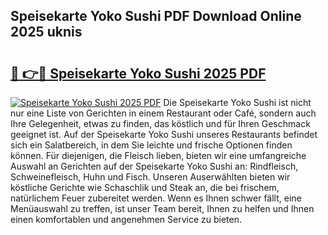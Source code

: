 ## Speisekarte Yoko Sushi PDF Download Online 2025 uknis

# <h2><a href="http://gc8plg.nevu.top/?p=Speisekarte+Yoko+Sushi">🔗 👉🔴 Speisekarte Yoko Sushi 2025 PDF</a></h2>

[![Speisekarte Yoko Sushi 2025 PDF](https://i.imgur.com/dBaPXMq.png)](http://gc8plg.nevu.top/?p=Speisekarte+Yoko+Sushi)
Die Speisekarte Yoko Sushi ist nicht nur eine Liste von Gerichten in einem Restaurant oder Café, sondern auch Ihre Gelegenheit, etwas zu finden, das köstlich und für Ihren Geschmack geeignet ist. Auf der Speisekarte Yoko Sushi unseres Restaurants befindet sich ein Salatbereich, in dem Sie leichte und frische Optionen finden können. Für diejenigen, die Fleisch lieben, bieten wir eine umfangreiche Auswahl an Gerichten auf der Speisekarte Yoko Sushi an: Rindfleisch, Schweinefleisch, Huhn und Fisch. Unseren Auserwählten bieten wir köstliche Gerichte wie Schaschlik und Steak an, die bei frischem, natürlichem Feuer zubereitet werden. Wenn es Ihnen schwer fällt, eine Menüauswahl zu treffen, ist unser Team bereit, Ihnen zu helfen und Ihnen einen komfortablen und angenehmen Service zu bieten.
